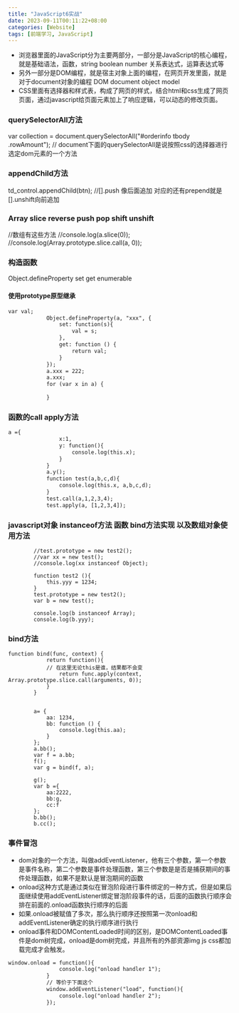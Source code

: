```yaml
---
title: "JavaScript6实战"
date: 2023-09-11T00:11:22+08:00
categories: [Website]
tags: [前端学习, JavaScript]
---
```


- 浏览器里面的JavaScript分为主要两部分，一部分是JavaScript的核心编程，就是基础语法，函数，string boolean number 关系表达式，运算表达式等 
- 另外一部分是DOM编程，就是宿主对象上面的编程，在网页开发里面，就是对于document对象的编程 DOM document object model
- CSS里面有选择器和样式表，构成了网页的样式，结合html和css生成了网页页面，通过javascript给页面元素加上了响应逻辑，可以动态的修改页面。

### querySelectorAll方法
var collection = document.querySelectorAll("#orderinfo tbody .rowAmount");
// document下面的querySelectorAll是说按照css的选择器进行选定dom元素的一个方法

### appendChild方法
td_control.appendChild(btn);
//[].push 像后面追加 对应的还有prepend就是[].unshift向前追加
### Array slice reverse push pop shift unshift 
//数组有这些方法
//console.log(a.slice(0));
//console.log(Array.prototype.slice.call(a, 0));


### 构造函数
Object.defineProperty set get enumerable 
#### 使用prototype原型继承 
```html
var val;
			Object.defineProperty(a, "xxx", {
				set: function(s){
					val = s;
				},
				get: function () {
					return val;
				}
			});
			a.xxx = 222;
			a.xxx;
			for (var x in a) {
				
			}

```

### 函数的call apply方法 
```html
a ={
				x:1,
				y: function(){
					console.log(this.x);
				}
			}
			a.y();
			function test(a,b,c,d){
				console.log(this.x, a,b,c,d);
			}
			test.call(a,1,2,3,4);
			test.apply(a, [1,2,3,4]);
```


### javascript对象 instanceof方法 函数 bind方法实现 以及数组对象使用方法

			//test.prototype = new test2();
			//var xx = new test();
			//console.log(xx instanceof Object);
			
			function test2 (){
				this.yyy = 1234;
			}
			test.prototype = new test2();
			var b = new test();
			
			console.log(b instanceof Array);
			console.log(b.yyy);

### bind方法
	function bind(func, context) {
				return function(){
				// 在这里无论this是谁，结果都不会变
					return func.apply(context, Array.prototype.slice.call(arguments, 0));
				}
			}
			
			
			a= {
				aa: 1234,
				bb: function () {
					console.log(this.aa);
				}
			};
			a.bb();
			var f = a.bb;
			f();
			var g = bind(f, a);
			
			g();
			var b ={
				aa:2222,
				bb:g,
				cc:f
			};
			b.bb();
			b.cc();

### 事件冒泡
- dom对象的一个方法，叫做addEventListener，他有三个参数，第一个参数是事件名称，第二个参数是事件处理函数，第三个参数是是否是捕获期间的事件处理函数，如果不是默认是冒泡期间的函数
- onload这种方式是通过类似在冒泡阶段进行事件绑定的一种方式，但是如果后面继续使用addEventListener绑定冒泡阶段事件的话，后面的函数执行顺序会排在前面的.onload函数执行顺序的后面
- 如果.onload被赋值了多次，那么执行顺序还按照第一次onload和addEventListener确定的执行顺序进行执行
- onload事件和DOMContentLoaded时间的区别，是DOMContentLoaded事件是dom树完成，onload是dom树完成，并且所有的外部资源img js css都加载完成才会触发。
```html
window.onload = function(){
				console.log("onload handler 1");
			}
			// 等价于下面这个
			window.addEventListener("load", function(){
				console.log("onload handler 2");
			});
```
